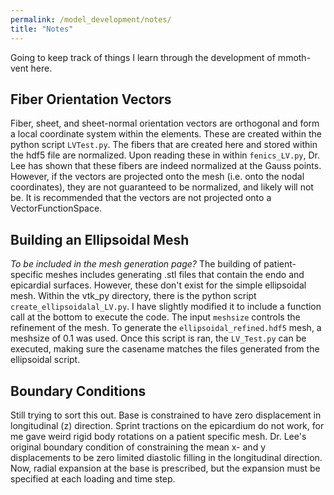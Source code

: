 ```yaml
---
permalink: /model_development/notes/
title: "Notes"
---
```

Going to keep track of things I learn through the development of mmoth-vent here.  

## Fiber Orientation Vectors
Fiber, sheet, and sheet-normal orientation vectors are orthogonal and form a local coordinate system within the elements. These are created within the python script ```LVTest.py```. The fibers that are created here and stored within the hdf5 file are normalized. Upon reading these in within ```fenics_LV.py```, Dr. Lee has shown that these fibers are indeed normalized at the Gauss points. However, if the vectors are projected onto the mesh (i.e. onto the nodal coordinates), they are not guaranteed to be normalized, and likely will not be. It is recommended that the vectors are not projected onto a VectorFunctionSpace.  

## Building an Ellipsoidal Mesh

*To be included in the mesh generation page?*
The building of patient-specific meshes includes generating .stl files that contain the endo and epicardial surfaces. However, these don't exist for the simple ellipsoidal mesh. Within the vtk_py directory, there is the python script ```create_ellipsoidalal_LV.py```. I have slightly modified it to include a function call at the bottom to execute the code. The input `meshsize` controls the refinement of the mesh. To generate the ```ellipsoidal_refined.hdf5``` mesh, a meshsize of 0.1 was used. Once this script is ran, the ```LV_Test.py``` can be executed, making sure the casename matches the files generated from the ellipsoidal script.

## Boundary Conditions
Still trying to sort this out. Base is constrained to have zero displacement in longitudinal (z) direction. Sprint tractions on the epicardium do not work, for me gave weird rigid body rotations on a patient specific mesh. Dr. Lee's original boundary condition of constraining the mean x- and y displacements to be zero limited diastolic filling in the longitudinal direction. Now, radial expansion at the base is prescribed, but the expansion must be specified at each loading and time step.
